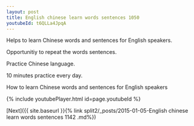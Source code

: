 ```yaml
---
layout: post
title: English chinese learn words sentences 1050 
youtubeId: t6QLLa4JpqA
---
```

 
 
Helps to learn Chinese words and sentences for English speakers.

Opportunitiy to repeat the words sentences. 

Practice Chinese language. 
 
10 minutes practice every day. 
 
How to learn Chinese words and sentences for English speakers 
 
{% include youtubePlayer.html id=page.youtubeId %}
 
 
[Next]({{ site.baseurl }}{% link  split2/_posts/2015-01-05-English chinese learn words sentences 1142 .md%})
 
